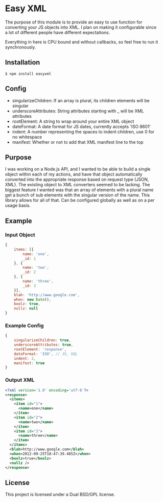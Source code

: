 # Easy XML

The purpose of this module is to provide an easy to use function for
converting your JS objects into XML. I plan on making it configurable
since a lot of different people have different expectations.

Everything in here is CPU bound and without callbacks, so feel free to run
it synchronously.

## Installation

```console
$ npm install easyxml
```

## Config

* singularizeChildren: If an array is plural, its children elements will be singular
* underscoreAttributes: String attributes starting with _ will be XML attributes
* rootElement: A string to wrap around your entire XML object
* dateFormat: A date format for JS dates, currently accepts 'ISO 8601'
* indent: A number representing the spaces to indent children, use 0 for no whitespace
* manifest: Whether or not to add that XML manifest line to the top

## Purpose

I was working on a Node.js API, and I wanted to be able to build a single
object within each of my actions, and have that object automatically
converted into the appropriate response based on request type (JSON, XML).
The existing object to XML converters seemed to be lacking. The biggest
feature I wanted was that an array of elements with a plural name get a
bunch of sub elements with the singular version of the name. This library
allows for all of that. Can be configured globally as well as on a per
usage basis.

## Example

### Input Object

```javascript
{
    items: [{
        name: 'one',
        _id: 1
    }, {
        name: 'two',
        _id: 2
    }, {
        name: 'three',
        _id: 3
    }],
    blah: 'http://www.google.com',
    when: new Date(),
    boolz: true,
    nullz: null
}
```

### Example Config

```javascript
{
    singularizeChildren: true,
    underscoreAttributes: true,
    rootElement: 'response',
    dateFormat: 'ISO', // JS, SQL
    indent: 2,
    manifest: true
}
```

### Output XML

```xml
<?xml version='1.0' encoding='utf-8'?>
<response>
  <items>
    <item id="1">
      <name>one</name>
    </item>
    <item id="2">
      <name>two</name>
    </item>
    <item id="3">
      <name>three</name>
    </item>
  </items>
  <blah>http://www.google.com</blah>
  <when>2012-09-25T18:47:39.485Z</when>
  <boolz>true</boolz>
  <nullz />
</response>
```

## License

This project is licensed under a Dual BSD/GPL license.
